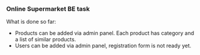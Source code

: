### **Online Supermarket BE task**  

What is done so far:
- Products can be added via admin panel. Each product has category and a list of similar products.
- Users can be added via admin panel, registration form is not ready yet.
